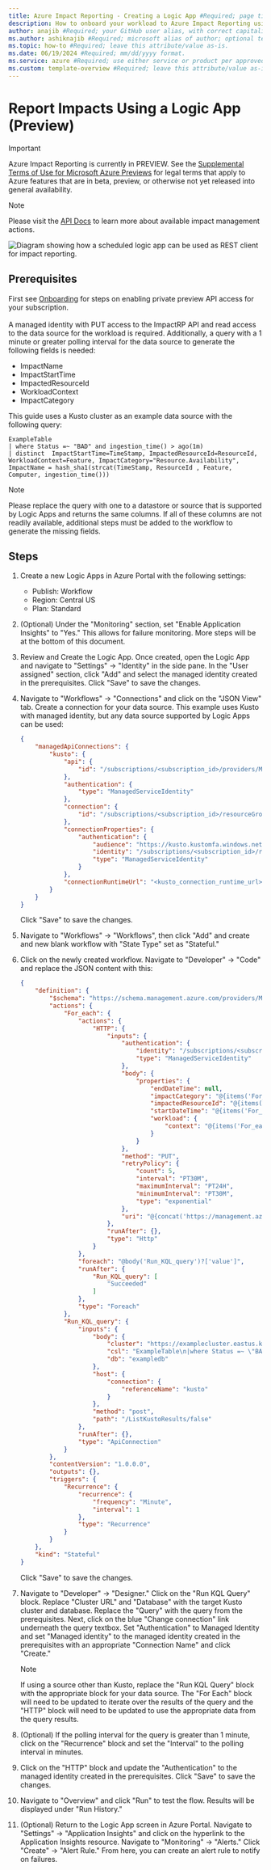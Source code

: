 ```yaml
---
title: Azure Impact Reporting - Creating a Logic App #Required; page title is displayed in search results. Include the brand.
description: How to onboard your workload to Azure Impact Reporting using a Logic App #Required; article description that is displayed in search results. 
author: anajib #Required; your GitHub user alias, with correct capitalization.
ms.author: ashiknajib #Required; microsoft alias of author; optional team alias.
ms.topic: how-to #Required; leave this attribute/value as-is.
ms.date: 06/19/2024 #Required; mm/dd/yyyy format.
ms.service: azure #Required; use either service or product per approved list. 
ms.custom: template-overview #Required; leave this attribute/value as-is.
---
```


# Report Impacts Using a Logic App (Preview)
> [!IMPORTANT]
> Azure Impact Reporting is currently in PREVIEW. See the [Supplemental Terms of Use for Microsoft Azure Previews](https://azure.microsoft.com/support/legal/preview-supplemental-terms/) for legal terms that apply to Azure features that are in beta, preview, or otherwise not yet released into general availability.

> [!NOTE]
> Please visit the [API Docs](https://aka.ms/ImpactRP/APIDocs) to learn more about available impact management actions.

![Diagram showing how a scheduled logic app can be used as REST client for impact reporting.](images/logic-app-diagram.png)

## Prerequisites

First see [Onboarding](onboard-to-impact-reporting.md) for steps on enabling private preview API access for your subscription.\
\
A managed identity with PUT access to the ImpactRP API and read access to the data source for the workload is required. Additionally, a query with a 1 minute or greater polling interval for the data source to generate the following fields is needed:

- ImpactName
- ImpactStartTime
- ImpactedResourceId
- WorkloadContext
- ImpactCategory

This guide uses a Kusto cluster as an example data source with the following query:

```kusto
ExampleTable
| where Status =~ "BAD" and ingestion_time() > ago(1m)
| distinct  ImpactStartTime=TimeStamp, ImpactedResourceId=ResourceId, WorkloadContext=Feature, ImpactCategory="Resource.Availability", ImpactName = hash_sha1(strcat(TimeStamp, ResourceId , Feature, Computer, ingestion_time()))
```

> [!NOTE]
> Please replace the query with one to a datastore or source that is supported by Logic Apps and returns the same columns. If all of these columns are not readily available, additional steps must be added to the workflow to generate the missing fields.

## Steps

1. Create a new Logic Apps in Azure Portal with the following settings:
    - Publish: Workflow
    - Region: Central US
    - Plan: Standard

2. (Optional) Under the "Monitoring" section, set "Enable Application Insights" to "Yes." This allows for failure monitoring. More steps will be at the bottom of this document.

3. Review and Create the Logic App. Once created, open the Logic App and navigate to "Settings" -> "Identity" in the side pane. In the "User assigned" section, click "Add" and select the managed identity created in the prerequisites. Click "Save" to save the changes.

4. Navigate to "Workflows" -> "Connections" and click on the "JSON View" tab. Create a connection for your data source. This example uses Kusto with managed identity, but any data source supported by Logic Apps can be used:

    ```json
    {
        "managedApiConnections": {
            "kusto": {
                "api": {
                    "id": "/subscriptions/<subscription_id>/providers/Microsoft.Web/locations/<region>/managedApis/kusto"
                },
                "authentication": {
                    "type": "ManagedServiceIdentity"
                },
                "connection": {
                    "id": "/subscriptions/<subscription_id>/resourceGroups/<rg_name/providers/Microsoft.Web/connections/<connection_name>"
                },
                "connectionProperties": {
                    "authentication": {
                        "audience": "https://kusto.kustomfa.windows.net",
                        "identity": "/subscriptions/<subscription_id>/resourcegroups/<rg_name>/providers/Microsoft.ManagedIdentity/userAssignedIdentities/<managed_identity_name>",
                        "type": "ManagedServiceIdentity"
                    }
                },
                "connectionRuntimeUrl": "<kusto_connection_runtime_url>"
            }
        }
    }
    ```

    Click "Save" to save the changes.

5. Navigate to "Workflows" -> "Workflows", then click "Add" and create and new blank workflow with "State Type" set as "Stateful."

6. Click on the newly created workflow. Navigate to "Developer" -> "Code" and replace the JSON content with this:

    ```json
    {
        "definition": {
            "$schema": "https://schema.management.azure.com/providers/Microsoft.Logic/schemas/2016-06-01/workflowdefinition.json#",
            "actions": {
                "For_each": {
                    "actions": {
                        "HTTP": {
                            "inputs": {
                                "authentication": {
                                    "identity": "/subscriptions/<subscription_id>/resourcegroups/<rg_name>/providers/Microsoft.ManagedIdentity/userAssignedIdentities/<managed_identity_name>",,
                                    "type": "ManagedServiceIdentity"
                                },
                                "body": {
                                    "properties": {
                                        "endDateTime": null,
                                        "impactCategory": "@{items('For_each')?['ImpactCategory']}",
                                        "impactedResourceId": "@{items('For_each')?['ImpactedResourceId']}",
                                        "startDateTime": "@{items('For_each')?['ImpactStartTime']}",
                                        "workload": {
                                            "context": "@{items('For_each')?['WorkloadContext']}"
                                        }
                                    }
                                },
                                "method": "PUT",
                                "retryPolicy": {
                                    "count": 5,
                                    "interval": "PT30M",
                                    "maximumInterval": "PT24H",
                                    "minimumInterval": "PT30M",
                                    "type": "exponential"
                                },
                                "uri": "@{concat('https://management.azure.com/subscriptions/', split(item().ImpactedResourceId, '/')[2], '/providers/Microsoft.Impact/workloadImpacts/', item().ImpactName, '?api-version=2022-11-01-preview')}"
                            },
                            "runAfter": {},
                            "type": "Http"
                        }
                    },
                    "foreach": "@body('Run_KQL_query')?['value']",
                    "runAfter": {
                        "Run_KQL_query": [
                            "Succeeded"
                        ]
                    },
                    "type": "Foreach"
                },
                "Run_KQL_query": {
                    "inputs": {
                        "body": {
                            "cluster": "https://examplecluster.eastus.kusto.windows.net/",
                            "csl": "ExampleTable\n|where Status =~ \"BAD\" and ingestion_time()>ago(1m)\n|distinct  ImpactStartTime=TimeStamp, ImpactedResourceId=ResourceId, WorkloadContext=Feature, ImpactCategory=\"Resource.Availability\", ImpactName = hash_sha1(strcat(TimeStamp, ResourceId , Feature, Computer, ingestion_time()))",
                            "db": "exampledb"
                        },
                        "host": {
                            "connection": {
                                "referenceName": "kusto"
                            }
                        },
                        "method": "post",
                        "path": "/ListKustoResults/false"
                    },
                    "runAfter": {},
                    "type": "ApiConnection"
                }
            },
            "contentVersion": "1.0.0.0",
            "outputs": {},
            "triggers": {
                "Recurrence": {
                    "recurrence": {
                        "frequency": "Minute",
                        "interval": 1
                    },
                    "type": "Recurrence"
                }
            }
        },
        "kind": "Stateful"
    }
    ```

    Click "Save" to save the changes.

7. Navigate to "Developer" -> "Designer." Click on the "Run KQL Query" block. Replace "Cluster URL" and "Database" with the target Kusto cluster and database. Replace the "Query" with the query from the prerequisites. Next, click on the blue "Change connection" link underneath the query textbox. Set "Authentication" to Managed Identity and set "Managed identity" to the managed identity created in the prerequisites with an appropriate "Connection Name" and click "Create."

    > [!NOTE]
    > If using a source other than Kusto, replace the "Run KQL Query" block with the appropriate block for your data source. The "For Each" block will need to be updated to iterate over the results of the query and the "HTTP" block will need to be updated to use the appropriate data from the query results.

8. (Optional) If the polling interval for the query is greater than 1 minute, click on the "Recurrence" block and set the "Interval" to the polling interval in minutes.

9. Click on the "HTTP" block and update the "Authentication" to the managed identity created in the prerequisites. Click "Save" to save the changes.

10. Navigate to "Overview" and click "Run" to test the flow. Results will be displayed under "Run History."

11. (Optional) Return to the Logic App screen in Azure Portal. Navigate to "Settings" -> "Application Insights" and click on the hyperlink to the Application Insights resource. Navigate to "Monitoring" -> "Alerts." Click "Create" -> "Alert Rule." From here, you can create an alert rule to notify on failures.
